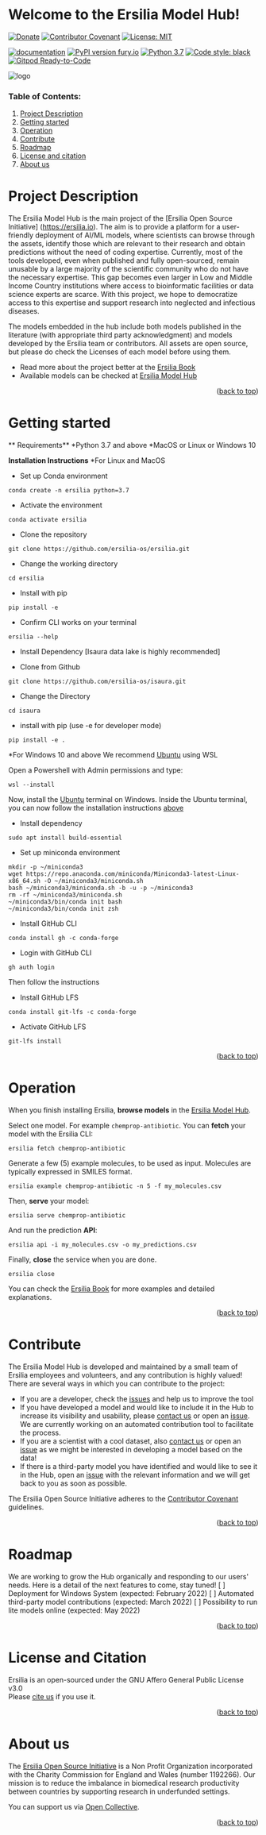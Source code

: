 <div id="top"></div>

# Welcome to the Ersilia Model Hub!

[![Donate](https://img.shields.io/badge/Donate-PayPal-green.svg)](https://www.paypal.com/uk/fundraiser/charity/4145012) [![Contributor Covenant](https://img.shields.io/badge/Contributor%20Covenant-v2.0%20adopted-ff69b4.svg)](code_of_conduct.md) [![License: MIT](https://img.shields.io/badge/License-MIT-yellow.svg)](https://opensource.org/licenses/MIT)

[![documentation](https://img.shields.io/badge/-Documentation-purple?logo=read-the-docs&logoColor=white)](https://ersilia.gitbook.io/ersilia-book/) [![PyPI version fury.io](https://badge.fury.io/py/ersilia.svg)](https://pypi.python.org/pypi/ersilia/) [![Python 3.7](https://img.shields.io/badge/python-3.7-blue.svg)](https://www.python.org/downloads/release/python-370/) [![Code style: black](https://img.shields.io/badge/code%20style-black-000000.svg?logo=Python&logoColor=white)](https://github.com/psf/black) [![Gitpod Ready-to-Code](https://img.shields.io/badge/Gitpod-ready--to--code-blue?logo=gitpod)](https://gitpod.io/#https://github.com/ersilia-os/ersilia)

![logo](https://github.com/ersilia-os/ersilia/blob/master/assets/Ersilia_Plum.png)

### Table of Contents:
1. [Project Description](https://github.com/ersilia-os/ersilia#project-description)
2. [Getting started](https://github.com/ersilia-os/ersilia#getting-started)
3. [Operation](https://github.com/ersilia-os/ersilia#operation)
4. [Contribute](https://github.com/ersilia-os/ersilia#contribute)
5. [Roadmap](https://github.com/ersilia-os/ersilia#roadmap)
6. [License and citation](https://github.com/ersilia-os/ersilia#license-and-citation)
7. [About us](https://github.com/ersilia-os/ersilia#about-us)

# Project Description
The Ersilia Model Hub is the main project of the [Ersilia Open Source Initiative] (https://ersilia.io). The aim is to provide a platform for a user-friendly deployment of AI/ML models, where scientists can browse through the assets, identify those which are relevant to their research and obtain predictions without the need of coding expertise. Currently, most of the tools developed, even when published and fully open-sourced, remain unusable by a large majority of the scientific community who do not have the necessary expertise. This gap becomes even larger in Low and Middle Income Country institutions where access to bioinformatic facilities or data science experts are scarce. With this project, we hope to democratize access to this expertise and support research into neglected and infectious diseases.

The models embedded in the hub include both models published in the literature (with appropriate third party acknowledgment) and models developed by the Ersilia team or contributors. All assets are open source, but please do check the Licenses of each model before using them.

* Read more about the project better at the [Ersilia Book](https://ersilia.gitbook.io/ersilia-book/)
* Available models can be checked at [Ersilia Model Hub](https://airtable.com/shr9sYjL70nnHOUrP/tblZGe2a2XeBxrEHP)
<p align="right">(<a href="#top">back to top</a>)</p>

# Getting started
** Requirements**
*Python 3.7 and above
*MacOS or Linux or Windows 10

**Installation Instructions**
*For Linux and MacOS
- Set up Conda environment
```
conda create -n ersilia python=3.7

```
- Activate the environment

```
conda activate ersilia

```
- Clone the repository

```
git clone https://github.com/ersilia-os/ersilia.git

```
- Change the working directory
```
cd ersilia

```
- Install with pip
```
pip install -e

```
- Confirm CLI works on your terminal
```
ersilia --help

```

* Install Dependency [Isaura data lake is highly recommended]

- Clone from Github
```
git clone https://github.com/ersilia-os/isaura.git

```
- Change the Directory
```
cd isaura

```
- install with pip (use -e for developer mode)
```
pip install -e .

```
*For Windows 10 and above
We recommend [Ubuntu](https://www.microsoft.com/en-us/p/ubuntu/9nblggh4msv6#activetab=pivot:overviewtab) using WSL

Open a Powershell with Admin permissions and type:
```
wsl --install

```
Now, install the [Ubuntu](https://www.microsoft.com/en-us/p/ubuntu/9nblggh4msv6#activetab=pivot:overviewtab) terminal on Windows.
Inside the Ubuntu terminal, you can now follow the installation instructions [above](https://github.com/ersilia-os/ersilia###Install-on-Linux-and-MacOSX)

- Install dependency
```
sudo apt install build-essential

```

- Set up miniconda environment
```
mkdir -p ~/miniconda3
wget https://repo.anaconda.com/miniconda/Miniconda3-latest-Linux-x86_64.sh -O ~/miniconda3/miniconda.sh
bash ~/miniconda3/miniconda.sh -b -u -p ~/miniconda3
rm -rf ~/miniconda3/miniconda.sh
~/miniconda3/bin/conda init bash
~/miniconda3/bin/conda init zsh

```
- Install GitHub CLI
```
conda install gh -c conda-forge

```
- Login with GitHub CLI
```
gh auth login

```
Then follow the instructions
- Install GitHub LFS
```
conda install git-lfs -c conda-forge

```
- Activate GitHub LFS
```
git-lfs install

```
<p align="right">(<a href="#top">back to top</a>)</p>

# Operation
When you finish installing Ersilia, **browse models** in the [Ersilia Model Hub](https://airtable.com/shrXfZ8pqro0jjcsG/tblZGe2a2XeBxrEHP/viwd5XJVLslkE11Tg).

Select one model. For example `chemprop-antibiotic`. You can **fetch** your model with the Ersilia CLI:
```
ersilia fetch chemprop-antibiotic
```
Generate a few (5) example molecules, to be used as input. Molecules are typically expressed in SMILES format.
```
ersilia example chemprop-antibiotic -n 5 -f my_molecules.csv
```
Then, **serve** your model:
```
ersilia serve chemprop-antibiotic
```
And run the prediction **API**:
```
ersilia api -i my_molecules.csv -o my_predictions.csv
```
Finally, **close** the service when you are done.
```
ersilia close
```

You can check the [Ersilia Book](https://ersilia.gitbook.io/ersilia-book/) for more examples and detailed explanations.
<p align="right">(<a href="#top">back to top</a>)</p>

# Contribute
The Ersilia Model Hub is developed and maintained by a small team of Ersilia employees and volunteers, and any contribution is highly valued! There are several ways in which you can contribute to the project:
- If you are a developer, check the [issues](https://github.com/ersilia-os/ersilia/issues) and help us to improve the tool
- If you have developed a model and would like to include it in the Hub to increase its visibility and usability, please [contact us](https://ersilia.io) or open an [issue](https://github.com/ersilia-os/ersilia/issues). We are currently working on an automated contribution tool to facilitate the process.
- If you are a scientist with a cool dataset, also [contact us](https://ersilia.io) or open an [issue](https://github.com/ersilia-os/ersilia/issues) as we might be interested in developing a model based on the data!
- If there is a third-party model you have identified and would like to see it in the Hub, open an [issue](https://github.com/ersilia-os/ersilia/issues) with the relevant information and we will get back to you as soon as possible.

The Ersilia Open Source Initiative adheres to the [Contributor Covenant](https://ersilia.gitbook.io/ersilia-wiki/code-of-conduct) guidelines.
<p align="right">(<a href="#top">back to top</a>)</p>


# Roadmap
We are working to grow the Hub organically and responding to our users' needs. Here is a detail of the next features to come, stay tuned!
[ ] Deployment for Windows System (expected: February 2022)
[ ] Automated third-party model contributions (expected: March 2022)
[ ] Possibility to run lite models online (expected: May 2022)
<p align="right">(<a href="#top">back to top</a>)</p>

# License and Citation
Ersilia is an open-sourced under the GNU Affero General Public License v3.0
<br>Please [cite us](https://github.com/ersilia-os/ersilia/blob/master/CITATION.cff) if you use it.
<p align="right">(<a href="#top">back to top</a>)</p>

# About us
The [Ersilia Open Source Initiative](https://ersilia.io) is a Non Profit Organization incorporated with the Charity Commission for England and Wales (number 1192266). Our mission is to reduce the imbalance in biomedical research productivity between countries by supporting research in underfunded settings.

You can support us via [Open Collective](https:/opencollective.com/ersilia).
<p align="right">(<a href="#top">back to top</a>)</p>

